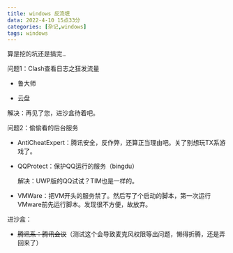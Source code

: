 ```yaml
---
title: windows 反流氓
data: 2022-4-10 15点33分
categories: [杂记,windows]
tags: windows
---
```


算是挖的坑还是搞完..

问题1：Clash查看日志之狂发流量

- 鲁大师

- 云盘

解决：再见了您，进沙盒待着吧。

问题2：偷偷看的后台服务

- AntiCheatExpert：腾讯安全，反作弊，还算正当理由吧。关了别想玩TX系游戏了。

- QQProtect：保护QQ运行的服务（bingdu）

  解决：UWP版的QQ试试？TIM也是一样的。

- VMWare：把VM开头的服务禁了。然后写了个启动的脚本，第一次运行VMware前先运行脚本。发现很不方便，故放弃。

进沙盒：

- ~~腾讯系：腾讯会议~~（测试这个会导致麦克风权限等出问题，懒得折腾，还是弄回来了）
